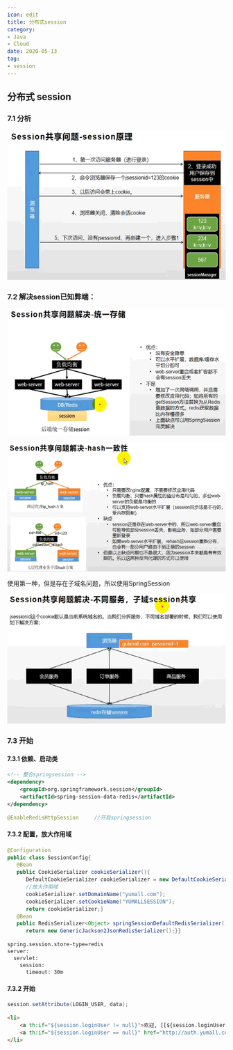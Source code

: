 ```yaml
---
icon: edit
title: 分布式session
category: 
- Java
- Cloud
date: 2020-05-13
tag:
- session
---
```



## 分布式 session

### 7.1 分析

![image-20210926162217627](./cloud-session.assets/true-image-20210926162217627.png)

### 7.2 解决session已知弊端：

![image-20210926163452492](./cloud-session.assets/true-image-20210926163452492.png)

![image-20210926163659508](./cloud-session.assets/true-image-20210926163659508.png)

使用第一种，但是存在子域名问题，所以使用SpringSession

![image-20210926165049222](./cloud-session.assets/true-image-20210926165049222.png)

### 7.3 开始

#### 7.3.1 依赖、启动类

```xml
<!-- 整合springsession -->
<dependency>
    <groupId>org.springframework.session</groupId>
    <artifactId>spring-session-data-redis</artifactId>
</dependency>
```

```java
@EnableRedisHttpSession     //开启springsession
```

#### 7.3.2 配置，放大作用域

```java
@Configuration
public class SessionConfig{
   @Bean
   public CookieSerializer cookieSerializer(){
      DefaultCookieSerializer cookieSerializer = new DefaultCookieSerializer();
      //放大作用域
      cookieSerializer.setDomainName("yumall.com");
      cookieSerializer.setCookieName("YUMALLSESSION");
      return cookieSerializer;}
   @Bean
   public RedisSerializer<Object> springSessionDefaultRedisSerializer(){
      return new GenericJackson2JsonRedisSerializer();}}
```

```properties
spring.session.store-type=redis
server:
  servlet:
    session:
      timeout: 30m
```

#### 7.3.2 开始

```java
session.setAttribute(LOGIN_USER, data);
```

```html
<li>
    <a th:if="${session.loginUser != null}">欢迎, [[${session.loginUser.nickname}]]</a>
    <a th:if="${session.loginUser == null}" href="http://auth.yumall.com/login.html">你好，请登录</a>
</li>
```

